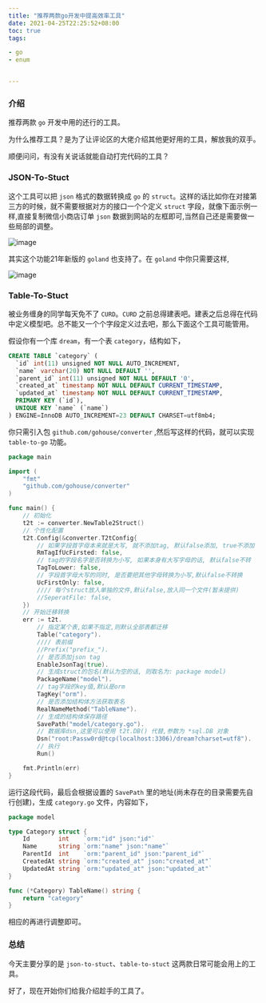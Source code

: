 ```yaml
---
title: "推荐两款go开发中提高效率工具"
date: 2021-04-25T22:25:52+08:00 
toc: true 
tags:

- go
- enum


---
```




### 介绍

推荐两款 `go` 开发中用的还行的工具。

为什么推荐工具？是为了让评论区的大佬介绍其他更好用的工具，解放我的双手。

顺便问问，有没有关说话就能自动打完代码的工具？



### JSON-To-Stuct



这个工具可以把 `json` 格式的数据转换成 `go` 的 `struct`。这样的话比如你在对接第三方的时候，就不需要根据对方的接口一个个定义 `struct` 字段，就像下面示例一样,直接复制微信小商店订单 `json` 数据到网站的左框即可,当然自己还是需要做一些局部的调整。

![image](https://image.syst.top/image/go-tool/1.png)



其实这个功能21年新版的 `goland` 也支持了。在 `goland` 中你只需要这样,

![image](https://image.syst.top/image/go-tool/2.gif)



### Table-To-Stuct

被业务缠身的同学每天免不了 `CURD`。`CURD` 之前总得建表吧。建表之后总得在代码中定义模型吧。总不能又一个个字段定义过去吧，那么下面这个工具可能管用。

假设你有一个库 `dream`，有一个表 `category`，结构如下，

```sql
CREATE TABLE `category` (
  `id` int(11) unsigned NOT NULL AUTO_INCREMENT,
  `name` varchar(20) NOT NULL DEFAULT '',
  `parent_id` int(11) unsigned NOT NULL DEFAULT '0',
  `created_at` timestamp NOT NULL DEFAULT CURRENT_TIMESTAMP,
  `updated_at` timestamp NOT NULL DEFAULT CURRENT_TIMESTAMP,
  PRIMARY KEY (`id`),
  UNIQUE KEY `name` (`name`)
) ENGINE=InnoDB AUTO_INCREMENT=23 DEFAULT CHARSET=utf8mb4;
```



你只需引入包 `github.com/gohouse/converter` ,然后写这样的代码，就可以实现 `table-to-go` 功能。

```go
package main

import (
	"fmt"
	"github.com/gohouse/converter"
)

func main() {
	// 初始化
	t2t := converter.NewTable2Struct()
	// 个性化配置
	t2t.Config(&converter.T2tConfig{
		// 如果字段首字母本来就是大写, 就不添加tag, 默认false添加, true不添加
		RmTagIfUcFirsted: false,
		// tag的字段名字是否转换为小写, 如果本身有大写字母的话, 默认false不转
		TagToLower: false,
		// 字段首字母大写的同时, 是否要把其他字母转换为小写,默认false不转换
		UcFirstOnly: false,
		//// 每个struct放入单独的文件,默认false,放入同一个文件(暂未提供)
		//SeperatFile: false,
	})
	// 开始迁移转换
	err := t2t.
		// 指定某个表,如果不指定,则默认全部表都迁移
		Table("category").
		//// 表前缀
		//Prefix("prefix_").
		// 是否添加json tag
		EnableJsonTag(true).
		// 生成struct的包名(默认为空的话, 则取名为: package model)
		PackageName("model").
		// tag字段的key值,默认是orm
		TagKey("orm").
		// 是否添加结构体方法获取表名
		RealNameMethod("TableName").
		// 生成的结构体保存路径
		SavePath("model/category.go").
		// 数据库dsn,这里可以使用 t2t.DB() 代替,参数为 *sql.DB 对象
		Dsn("root:Passw0rd@tcp(localhost:3306)/dream?charset=utf8").
		// 执行
		Run()

	fmt.Println(err)
}
```

运行这段代码，最后会根据设置的 `SavePath` 里的地址(尚未存在的目录需要先自行创建)，生成 `category.go` 文件，内容如下，

```go
package model

type Category struct {
	Id        int    `orm:"id" json:"id"`
	Name      string `orm:"name" json:"name"`
	ParentId  int    `orm:"parent_id" json:"parent_id"`
	CreatedAt string `orm:"created_at" json:"created_at"`
	UpdatedAt string `orm:"updated_at" json:"updated_at"`
}

func (*Category) TableName() string {
	return "category"
}
```

相应的再进行调整即可。



### 总结



今天主要分享的是 `json-to-stuct`、`table-to-stuct` 这两款日常可能会用上的工具。

好了，现在开始你们给我介绍趁手的工具了。











